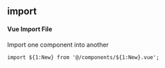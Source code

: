 ## import
#### Vue Import File
Import one component into another
```
import ${1:New} from '@/components/${1:New}.vue';
```